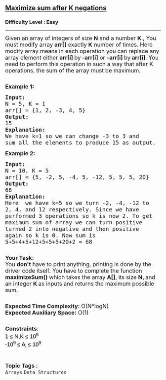 <h2><a href="https://www.geeksforgeeks.org/problems/maximize-sum-after-k-negations1149/1?page=1&category=Arrays&sprint=94ade6723438d94ecf0c00c3937dad55&sortBy=submissions">Maximize sum after K negations</a></h2><h3>Difficulty Level : Easy</h3><hr><div class="problems_problem_content__Xm_eO"><p><span style="font-size: 18px;">Given an array of integers of size <strong>N</strong> and a number <strong>K</strong>., You must modify array <strong>arr[]</strong> exactly <strong>K</strong>&nbsp;number of times. Here modify array means in each operation you can replace any array element either <strong>arr[i] </strong>by<strong> -arr[i]</strong> or <strong>-arr[i] </strong>by<strong> arr[i]</strong>. You need to perform this operation in such a way that after K operations, the sum of the array must be maximum.</span></p>
<p><br><span style="font-size: 18px;"><strong>Example 1:</strong></span></p>
<pre><span style="font-size: 18px;"><strong>Input:</strong>
N = 5, K = 1
arr[] = {1, 2, -3, 4, 5}
<strong>Output:</strong>
15
<strong>Explanation:
</strong>We have k=1 so we can change -3 to 3 and
sum all the elements to produce 15 as output.</span></pre>
<p><span style="font-size: 18px;"><strong>Example 2:</strong></span></p>
<pre><span style="font-size: 18px;"><strong>Input:</strong>
N = 10, K = 5
arr[] = {5, -2, 5, -4, 5, -12, 5, 5, 5, 20}
<strong>Output:</strong>
68
<strong>Explanation:
</strong>Here  we have k=5 so we turn -2, -4, -12 to
2, 4, and 12 respectively. Since we have
performed 3 operations so k is now 2. To get
maximum sum of array we can turn positive
turned 2 into negative and then positive
again so k is 0. Now sum is
5+5+4+5+12+5+5+5+20+2 = 68</span></pre>
<p><br><span style="font-size: 18px;"><strong>Your Task:</strong><br>You <strong>don't</strong> have to print anything, printing is done by the driver code itself. You have to complete the function <strong>maximizeSum()</strong> which takes the array <strong>A[]</strong>, its size <strong>N</strong><strong>, </strong>and an integer <strong>K </strong>as inputs and returns the maximum possible sum.</span></p>
<p><br><span style="font-size: 18px;"><strong>Expected Time Complexity: </strong>O(N*logN)<br><strong>Expected Auxiliary Space:</strong> O(1)</span></p>
<p><br><span style="font-size: 18px;"><strong>Constraints:</strong><br><span style="background-color: transparent; color: #000000; font-family: arial;">1 ≤ N,K ≤ 10<sup>5</sup></span><br><span style="background-color: transparent; color: #000000; font-family: arial;">-10<sup>9</sup>&nbsp;≤ A<sub>i</sub> ≤ 10<sup>9</sup></span></span></p></div><br><p><span style=font-size:18px><strong>Topic Tags : </strong><br><code>Arrays</code>&nbsp;<code>Data Structures</code>&nbsp;